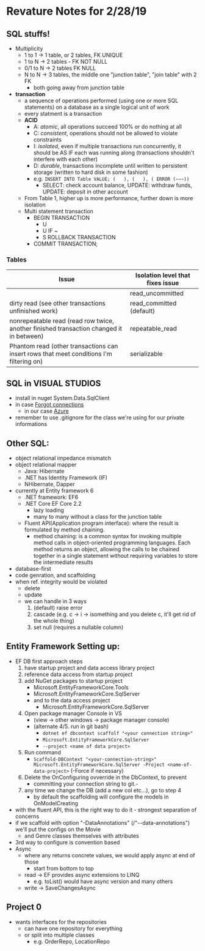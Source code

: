 # Revature Notes for 2/28/19

## SQL stuffs!
- Multiplicity
	- 1 to 1 	-> 1 table, or 2 tables, FK UNIQUE
	- 1 to N 	-> 2 tables - FK NOT NULL
	- 0/1 to N 	-> 2 tables FK NULL
	- N to N 	-> 3 tables, the middle one "junction table", "join table" with 2 FK
		- both going away from junction table
- **transaction**
	- a sequence of operations performed (using one or more SQL statements) on a database as a single logical unit of work
	- every statment is a transaction
	- **ACID**
		- A: *atomic*, all operations succeed 100% or do nothing at all 
		- C: *consistent*, operations should not be allowed to violate constraints
		- I: *isolated*, even if multiple transactions run concurrently, it should be AS IF each was running along (transactions shouldn't interfere with each other)
		- D: *durable*, transactions incomplete until written to persistent storage (written to hard disk in some fashion)
		- e.g. `INSERT INTO Table VALUE; (   ), (   ), ( ERROR (~~~))`
			- SELECT: check account balance, UPDATE: withdraw funds, UPDATE: deposit in other account
	- From Table 1, higher up is more performance, further down is more isolation
	- Multi statement transaction
		- BEGIN TRANSACTION
			- U
			- U  IF ~
			- S  	ROLLBACK TRANSACTION
		- COMMIT TRANSACTION; 

### Tables

| Issue                                                                                    | Isolation level that fixes issue  |
|------------------------------------------------------------------------------------------|-----------------------------------|
|                                                                                          | read_uncommitted                  |
| dirty read (see other transactions unfinished work)                                      | read_committed (default)          |
| nonrepeatable read (read row twice, another finished transaction changed it in between)  | repeatable_read                   |
| Phantom read (other transactions can insert  rows that meet conditions I'm filtering on) | serializable                      |

## SQL in VISUAL STUDIOS
- install in nuget System.Data.SqlClient
- in case [Forgot connections](https://www.connectionstrings.com/)
	- in our case [Azure](https://www.connectionstrings.com/sql-azure/)
- remember to use .gitignore for the class we're using for our private informations

## Other SQL:
- object relational impedance mismatch
- object relational mapper
	- Java: Hibernate
	- .NET has Identity Framework (IF)
	- NHibernate, Dapper
- currently at Entity framework 6
	- .NET framework: EF6
	- .NET Core EF Core 2.2
		- lazy loading
		- many to many without a class for the junction table
	- Fluent API(Application program interface): where the result is formulated by method chaining.
		- method chaining: is a common syntax for invoking multiple method calls in object-oriented programming languages. Each method returns an object, allowing the calls to be chained together in a single statement without requiring variables to store the intermediate results
- database-first
- code genration, and scaffolding
- when ref. integrity would be violated
	- delete
	- update
	- we can handle in 3 ways
		1. (default) raise error
		2. cascade (e.g. c -> i -> isomething and you delete c, it'll get rid of the whole thing)
		3. set null (requires a nullable column)

## Entity Framework Setting up:
- EF DB first approach steps
	1. have startup project and data access library project
	2. reference data access from startup project
	3. add NuGet packages to startup project
		- Microsoft.EntityFrameworkCore.Tools
		- Microsoft.EntityFrameworkCore.SqlServer
		- and to the data access project
			- Microsoft.EntityFrameworkCore.SqlServer
	4. Open package manager Console in VS
		-  (view -> other windows -> package manager console)
		-  (alternate 4/5. run in git bash)
			- `dotnet ef dbcontext scaffolf "<your connection string>"`
			- `Microsoft.EntityFrameworkCore.SqlServer`
           	- `--project <name of data project>`
	5. Run command
		- `Scaffold-DBContext "<your-connection-string>" Microsoft.EntityFrameworkCore.SqlServer -Project <name-of-data-project>` (-Force if necessary)
	6. Delete the OnConfiguring ovverride in the DbContext, to prevent
		- committing your connection string to git.- 
	7. any time we change the DB (add a new col etc...), go to step 4
		- by default the scaffolding will configure the models in OnModelCreating
-  with the fluent API, this is the right way to do it - strongest separation of concerns
- if we scaffold with option "-DataAnnotations" (/"--data-annotations") we'll put the configs on the Movie
	- and Genre classes themselves with attributes
- 3rd way to configure is convention based
- Async
	- where any returns concrete values, we would apply async at end of those
		- start from bottom to top
	- read -> EF provides async extensions to LINQ
		- e.g. toList() would have async version and many others
	- write -> SaveChangesAsync


## Project 0
- wants interfaces for the repositories
	- can have one repository for everything
	- or split into multiple classes
		- e.g. OrderRepo, LocationRepo